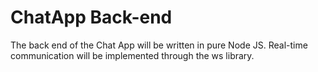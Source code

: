 # ChatApp Back-end

The back end of the Chat App will be written in pure Node JS. Real-time communication will be implemented through the ws library.

